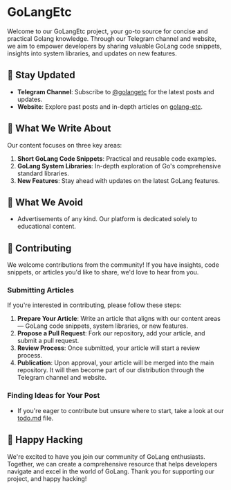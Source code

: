 # GoLangEtc

Welcome to our GoLangEtc project, your go-to source for concise and practical
Golang knowledge. Through our Telegram channel and website, we aim to empower
developers by sharing valuable GoLang code snippets, insights into system
libraries, and updates on new features.

## 📢 Stay Updated

- **Telegram Channel**: Subscribe to [@golangetc](https://t.me/golangetc) for the
  latest posts and updates.
- **Website**: Explore past posts and in-depth articles on
  [golang-etc](http://golang-etc.madpixels.io).

## 📘 What We Write About

Our content focuses on three key areas:

1. **Short GoLang Code Snippets**: Practical and reusable code examples.
2. **GoLang System Libraries**: In-depth exploration of Go's comprehensive
   standard libraries.
3. **New Features**: Stay ahead with updates on the latest GoLang features.

## 🚫 What We Avoid

- Advertisements of any kind. Our platform is dedicated solely to educational
  content.

## 🤝 Contributing

We welcome contributions from the community! If you have insights, code
snippets, or articles you'd like to share, we'd love to hear from you.

### Submitting Articles

If you're interested in contributing, please follow these steps:

1. **Prepare Your Article**: Write an article that aligns with our content areas —
   GoLang code snippets, system libraries, or new features.
2. **Propose a Pull Request**: Fork our repository, add your article, and submit a
   pull request.
3. **Review Process**: Once submitted, your article will start a review process.
4. **Publication**: Upon approval, your article will be merged into the main
   repository. It will then become part of our distribution through the Telegram
   channel and website.

### Finding Ideas for Your Post

- If you're eager to contribute but unsure where to start, take a look at our
  [todo.md](https://github.com/Mad-Pixels/golang-etc/blob/main/TODO.md) file.

## 💙 Happy Hacking

We're excited to have you join our community of GoLang enthusiasts. Together, we
can create a comprehensive resource that helps developers navigate and excel in
the world of GoLang. Thank you for supporting our project, and happy hacking!
